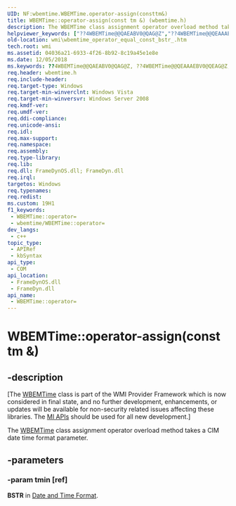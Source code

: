 ```yaml
---
UID: NF:wbemtime.WBEMTime.operator-assign(consttm&)
title: WBEMTime::operator-assign(const tm &) (wbemtime.h)
description: The WBEMTime class assignment operator overload method takes a CIM date time format parameter.
helpviewer_keywords: ["??4WBEMTime@@QAEABV0@QAG@Z","??4WBEMTime@@QEAAAEBV0@QEAG@Z","WBEMTime interface [Windows Management Instrumentation]","operator= method","WBEMTime.operator-assign(const tm &)","WBEMTime.operator=","WBEMTime::operator-assign(const tm &)","WBEMTime::operator=","WBEMTime::operator=(const BSTR&)","_hmm_wbemtime_operator_equal","operator=","operator= method [Windows Management Instrumentation]","operator= method [Windows Management Instrumentation]","WBEMTime interface","wbemtime/WBEMTime::operator=","wmi.wbemtime_operator_equal","wmi.wbemtime_operator_equal_const_bstr_"]
old-location: wmi\wbemtime_operator_equal_const_bstr_.htm
tech.root: wmi
ms.assetid: 04036a21-6933-4f26-8b92-8c19a45e1e8e
ms.date: 12/05/2018
ms.keywords: ??4WBEMTime@@QAEABV0@QAG@Z, ??4WBEMTime@@QEAAAEBV0@QEAG@Z, WBEMTime interface [Windows Management Instrumentation],operator= method, WBEMTime.operator-assign(const tm &), WBEMTime.operator=, WBEMTime::operator-assign(const tm &), WBEMTime::operator=, WBEMTime::operator=(const BSTR&), _hmm_wbemtime_operator_equal, operator=, operator= method [Windows Management Instrumentation], operator= method [Windows Management Instrumentation],WBEMTime interface, wbemtime/WBEMTime::operator=, wmi.wbemtime_operator_equal, wmi.wbemtime_operator_equal_const_bstr_
req.header: wbemtime.h
req.include-header: 
req.target-type: Windows
req.target-min-winverclnt: Windows Vista
req.target-min-winversvr: Windows Server 2008
req.kmdf-ver: 
req.umdf-ver: 
req.ddi-compliance: 
req.unicode-ansi: 
req.idl: 
req.max-support: 
req.namespace: 
req.assembly: 
req.type-library: 
req.lib: 
req.dll: FrameDynOS.dll; FrameDyn.dll
req.irql: 
targetos: Windows
req.typenames: 
req.redist: 
ms.custom: 19H1
f1_keywords:
 - WBEMTime::operator=
 - wbemtime/WBEMTime::operator=
dev_langs:
 - c++
topic_type:
 - APIRef
 - kbSyntax
api_type:
 - COM
api_location:
 - FrameDynOS.dll
 - FrameDyn.dll
api_name:
 - WBEMTime::operator=
---
```


# WBEMTime::operator-assign(const tm &)


## -description

<p class="CCE_Message">[The <a href="/windows/desktop/WmiSdk/wbemtime">WBEMTime</a> class 
    is part of the WMI Provider Framework which is now considered in final state, and no further development, 
    enhancements, or updates will be available for non-security related issues affecting these libraries. The 
    <a href="/previous-versions/windows/desktop/wmi_v2/windows-management-infrastructure">MI APIs</a> should be used for all new 
    development.]

The <a href="/windows/desktop/WmiSdk/wbemtime">WBEMTime</a> class assignment operator overload method takes a CIM date time format parameter.

## -parameters

### -param tmin [ref]

<b>BSTR</b> in <a href="/windows/desktop/WmiSdk/date-and-time-format">Date and Time Format</a>.

